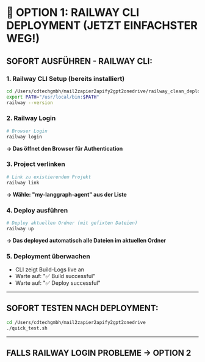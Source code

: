 # 🚀 OPTION 1: RAILWAY CLI DEPLOYMENT (JETZT EINFACHSTER WEG!)

## SOFORT AUSFÜHREN - RAILWAY CLI:

### 1. **Railway CLI Setup (bereits installiert)**
```bash
cd /Users/cdtechgmbh/mail2zapier2apify2gpt2onedrive/railway_clean_deploy
export PATH="/usr/local/bin:$PATH"
railway --version
```

### 2. **Railway Login**
```bash
# Browser Login
railway login
```
**→ Das öffnet den Browser für Authentication**

### 3. **Project verlinken**
```bash
# Link zu existierendem Projekt
railway link
```
**→ Wähle: "my-langgraph-agent" aus der Liste**

### 4. **Deploy ausführen**
```bash
# Deploy aktuellen Ordner (mit gefixten Dateien)
railway up
```
**→ Das deployed automatisch alle Dateien im aktuellen Ordner**

### 5. **Deployment überwachen**
- CLI zeigt Build-Logs live an
- Warte auf: "✅ Build successful"
- Warte auf: "✅ Deploy successful"

---

## SOFORT TESTEN NACH DEPLOYMENT:

```bash
cd /Users/cdtechgmbh/mail2zapier2apify2gpt2onedrive
./quick_test.sh
```

---

## FALLS RAILWAY LOGIN PROBLEME → OPTION 2